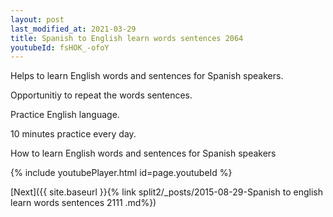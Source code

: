 ```yaml
---
layout: post
last_modified_at: 2021-03-29
title: Spanish to English learn words sentences 2064 
youtubeId: fsHOK_-ofoY
---
```

 
 
Helps to learn English words and sentences for Spanish speakers.

Opportunitiy to repeat the words sentences. 

Practice English language. 
 
10 minutes practice every day. 
 
How to learn English words and sentences for Spanish speakers 
 
{% include youtubePlayer.html id=page.youtubeId %}
 
 
[Next]({{ site.baseurl }}{% link  split2/_posts/2015-08-29-Spanish to english learn words sentences 2111 .md%})
 
